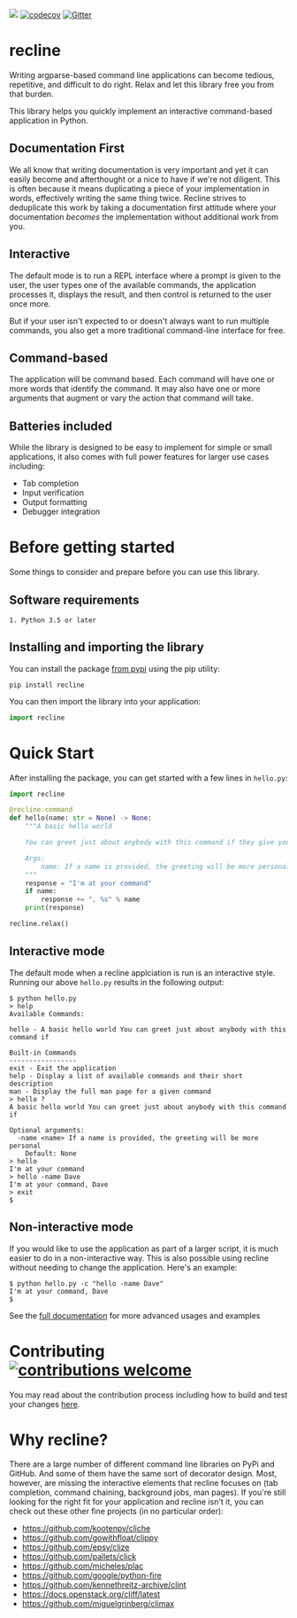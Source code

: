 ![](https://github.com/NetApp/recline/workflows/build/badge.svg?branch=main)
[![codecov](https://codecov.io/gh/NetApp/recline/branch/main/graph/badge.svg?token=QPHL12QH4N)](https://codecov.io/gh/NetApp/recline)
[![Gitter](https://badges.gitter.im/netapp-recline/community.svg)](https://gitter.im/netapp-recline/community?utm_source=badge&utm_medium=badge&utm_campaign=pr-badge)

# recline

Writing argparse-based command line applications can become tedious, repetitive,
and difficult to do right. Relax and let this library free you from that burden.

This library helps you quickly implement an interactive command-based application in Python.

## Documentation First
We all know that writing documentation is very important and yet it can easily become
and afterthought or a nice to have if we're not diligent. This is often because it
means duplicating a piece of your implementation in words, effectively writing the
same thing twice. Recline strives to deduplicate this work by taking a documentation
first attitude where your documentation _becomes_ the implementation without additional
work from you.

## Interactive

The default mode is to run a REPL interface where a prompt is given to the user, the
user types one of the available commands, the application processes it, displays the
result, and then control is returned to the user once more.

But if your user isn't expected to or doesn't always want to run multiple commands,
you also get a more traditional command-line interface for free.

## Command-based

The application will be command based. Each command will have one or more words
that identify the command. It may also have one or more arguments that augment or
vary the action that command will take.

## Batteries included

While the library is designed to be easy to implement for simple or small applications,
it also comes with full power features for larger use cases including:

* Tab completion
* Input verification
* Output formatting
* Debugger integration

# Before getting started

Some things to consider and prepare before you can use this library.

## Software requirements

```
1. Python 3.5 or later
```

## Installing and importing the library

You can install the package [from pypi](https://pypi.org/project/recline) using the pip utility:

```
pip install recline
```

You can then import the library into your application:

```python
import recline
```

# Quick Start

After installing the package, you can get started with a few lines in `hello.py`:

```python
import recline

@recline.command
def hello(name: str = None) -> None:
    """A basic hello world

    You can greet just about anybody with this command if they give you their name!

    Args:
        name: If a name is provided, the greeting will be more personal
    """
    response = "I'm at your command"
    if name:
        response += ", %s" % name
    print(response)

recline.relax()
```

## Interactive mode

The default mode when a recline applciation is run is an interactive style. Running
our above `hello.py` results in the following output:

```
$ python hello.py
> help
Available Commands:

hello - A basic hello world You can greet just about anybody with this command if

Built-in Commands
-----------------
exit - Exit the application
help - Display a list of available commands and their short description
man - Display the full man page for a given command
> hello ?
A basic hello world You can greet just about anybody with this command if

Optional arguments:
  -name <name> If a name is provided, the greeting will be more personal
    Default: None
> hello
I'm at your command
> hello -name Dave
I'm at your command, Dave
> exit
$
```

## Non-interactive mode

If you would like to use the application as part of a larger script, it is much
easier to do in a non-interactive way. This is also possible using recline without
needing to change the application. Here's an example:

```
$ python hello.py -c "hello -name Dave"
I'm at your command, Dave
$
```

See the [full documentation](https://netapp.github.io/recline) for more advanced usages and examples

# Contributing [![contributions welcome](https://img.shields.io/badge/contributions-welcome-brightgreen.svg?style=flat)](https://github.com/NetApp/recline/issues)

You may read about the contribution process including how to build and test your changes [here](CONTRIBUTING.md).

# Why recline?

There are a large number of different command line libraries on PyPi and GitHub.
And some of them have the same sort of decorator design. Most, however, are missing
the interactive elements that recline focuses on (tab completion, command chaining,
background jobs, man pages). If you're still looking for the right fit for your
application and recline isn't it, you can check out these other fine projects (in no
particular order):

* https://github.com/kootenpv/cliche
* https://github.com/gowithfloat/clippy
* https://github.com/epsy/clize
* https://github.com/pallets/click
* https://github.com/micheles/plac
* https://github.com/google/python-fire
* https://github.com/kennethreitz-archive/clint
* https://docs.openstack.org/cliff/latest
* https://github.com/miguelgrinberg/climax
